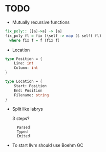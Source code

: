 # TODO

* Mutually recursive functions

```haskell
fix_poly:: [[a]->a] -> [a]
fix_poly fl = fix (\self -> map ($ self) fl)
  where fix f = f (fix f)
```

* Location

```fsharp
type Position = {
    Line: int
    Column: int
}

type Location = {
    Start: Position
    End: Position
    Filename: string
}
```

* Split like labrys

    3 steps?

        Parsed
        Typed
        Emited

* To start llvm should use Boehm GC
